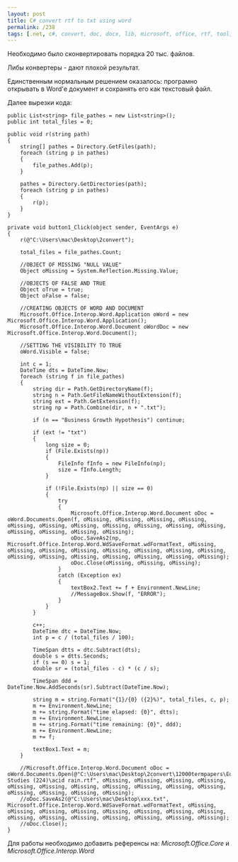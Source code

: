 ```yaml
---
layout: post
title: C# convert rtf to txt using word
permalink: /238
tags: [.net, c#, convert, doc, docx, lib, microsoft, office, rtf, tool, word]
---
```


Необходимо было сконвертировать порядка 20 тыс. файлов.

Либы конвертеры - дают плохой результат.

Единственным нормальным решением оказалось: програмно открывать в Word'е документ и сохранять его как текстовый файл.

Далее вырезки кода:

    public List<string> file_pathes = new List<string>();
    public int total_files = 0;

    public void r(string path)
    {
        string[] pathes = Directory.GetFiles(path);
        foreach (string p in pathes)
        {
            file_pathes.Add(p);
        }

        pathes = Directory.GetDirectories(path);
        foreach (string p in pathes)
        {
            r(p);
        }
    }

    private void button1_Click(object sender, EventArgs e)
    {
        r(@"C:\Users\mac\Desktop\2convert");

        total_files = file_pathes.Count;

        //OBJECT OF MISSING "NULL VALUE"
        Object oMissing = System.Reflection.Missing.Value;

        //OBJECTS OF FALSE AND TRUE
        Object oTrue = true;
        Object oFalse = false;

        //CREATING OBJECTS OF WORD AND DOCUMENT
        Microsoft.Office.Interop.Word.Application oWord = new Microsoft.Office.Interop.Word.Application();
        Microsoft.Office.Interop.Word.Document oWordDoc = new Microsoft.Office.Interop.Word.Document();

        //SETTING THE VISIBILITY TO TRUE
        oWord.Visible = false;

        int c = 1;
        DateTime dts = DateTime.Now;
        foreach (string f in file_pathes)
        {
            string dir = Path.GetDirectoryName(f);
            string n = Path.GetFileNameWithoutExtension(f);
            string ext = Path.GetExtension(f);
            string np = Path.Combine(dir, n + ".txt");

            if (n == "Business Growth Hypothesis") continue;

            if (ext != "txt")
            {
                long size = 0;
                if (File.Exists(np))
                {
                    FileInfo fInfo = new FileInfo(np);
                    size = fInfo.Length;
                }

                if (!File.Exists(np) || size == 0)
                {
                    try
                    {
                        Microsoft.Office.Interop.Word.Document oDoc = oWord.Documents.Open(f, oMissing, oMissing, oMissing, oMissing, oMissing, oMissing, oMissing, oMissing, oMissing, oMissing, oMissing, oMissing, oMissing, oMissing, oMissing);
                        oDoc.SaveAs2(np, Microsoft.Office.Interop.Word.WdSaveFormat.wdFormatText, oMissing, oMissing, oMissing, oMissing, oMissing, oMissing, oMissing, oMissing, oMissing, oMissing, oMissing, oMissing, oMissing, oMissing, oMissing);
                        oDoc.Close(oMissing, oMissing, oMissing);
                    }
                    catch (Exception ex)
                    {
                        textBox2.Text += f + Environment.NewLine;
                        //MessageBox.Show(f, "ERROR");
                    }
                }
            }

            c++;
            DateTime dtc = DateTime.Now;
            int p = c / (total_files / 100);

            TimeSpan dtts = dtc.Subtract(dts);
            double s = dtts.Seconds;
            if (s == 0) s = 1;
            double sr = (total_files - c) * (c / s);

            TimeSpan ddd = DateTime.Now.AddSeconds(sr).Subtract(DateTime.Now);

            string m = string.Format("{1}/{0} ({2}%)", total_files, c, p);
            m += Environment.NewLine;
            m += string.Format("time elapsed: {0}", dtts);
            m += Environment.NewLine;
            m += string.Format("time remaining: {0}", ddd);
            m += Environment.NewLine;
            m += f;

            textBox1.Text = m;
        }

        //Microsoft.Office.Interop.Word.Document oDoc = oWord.Documents.Open(@"C:\Users\mac\Desktop\2convert\12000termpapers\Educational Studies (224)\acid rain.rtf", oMissing, oMissing, oMissing, oMissing, oMissing, oMissing, oMissing, oMissing, oMissing, oMissing, oMissing, oMissing, oMissing, oMissing, oMissing);
        //oDoc.SaveAs2(@"C:\Users\mac\Desktop\xxx.txt", Microsoft.Office.Interop.Word.WdSaveFormat.wdFormatText, oMissing, oMissing, oMissing, oMissing, oMissing, oMissing, oMissing, oMissing, oMissing, oMissing, oMissing, oMissing, oMissing, oMissing, oMissing);
        //oDoc.Close();
    }

Для работы необходимо добавить референсы на: _Microsoft.Office.Core_ и _Microsoft.Office.Interop.Word_
